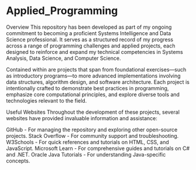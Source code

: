 # Applied_Programming

Overview
This repository has been developed as part of my ongoing commitment to becoming a proficient Systems Intelligence and Data Science professional. It serves as a structured record of my progress across a range of programming challenges and applied projects, each designed to reinforce and expand my technical competencies in Systems Analysis, Data Science, and Computer Science.

Contained within are projects that span from foundational exercises—such as introductory programs—to more advanced implementations involving data structures, algorithm design, and software architecture. Each project is intentionally crafted to demonstrate best practices in programming, emphasize core computational principles, and explore diverse tools and technologies relevant to the field.

Useful Websites
Throughout the development of these projects, several websites have provided invaluable information and assistance:

GitHub - For managing the repository and exploring other open-source projects.
Stack Overflow - For community support and troubleshooting.
W3Schools - For quick references and tutorials on HTML, CSS, and JavaScript.
Microsoft Learn - For comprehensive guides and tutorials on C# and .NET.
Oracle Java Tutorials - For understanding Java-specific concepts.
